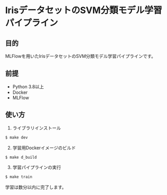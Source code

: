# IrisデータセットのSVM分類モデル学習パイプライン

## 目的

MLFlowを用いたIrisデータセットのSVM分類モデル学習パイプラインです。

## 前提

- Python 3.8以上
- Docker
- MLFlow

## 使い方

1. ライブラリインストール

```sh
$ make dev
```

2. 学習用Dockerイメージのビルド

```sh
$ make d_build
```

3. 学習パイプラインの実行

```sh
$ make train
```

学習は数分以内に完了します。


